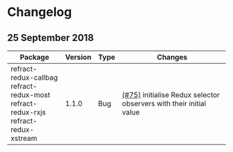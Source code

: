 <!-- prettier-ignore-start -->
# Changelog

## 25 September 2018

| Package | Version | Type | Changes |
| --- | --- | --- | --- |
| refract-redux-callbag<br>refract-redux-most<br>refract-redux-rxjs<br>refract-redux-xstream | 1.1.0 | Bug | [(#75)](https://github.com/fanduel-oss/refract/pull/75) initialise Redux selector observers with their initial value |
<!-- prettier-ignore-end -->
